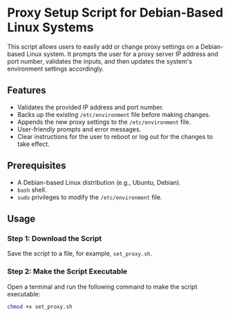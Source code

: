 # Proxy Setup Script for Debian-Based Linux Systems

This script allows users to easily add or change proxy settings on a Debian-based Linux system. It prompts the user for a proxy server IP address and port number, validates the inputs, and then updates the system's environment settings accordingly.

## Features

- Validates the provided IP address and port number.
- Backs up the existing `/etc/environment` file before making changes.
- Appends the new proxy settings to the `/etc/environment` file.
- User-friendly prompts and error messages.
- Clear instructions for the user to reboot or log out for the changes to take effect.

## Prerequisites

- A Debian-based Linux distribution (e.g., Ubuntu, Debian).
- `bash` shell.
- `sudo` privileges to modify the `/etc/environment` file.

## Usage

### Step 1: Download the Script

Save the script to a file, for example, `set_proxy.sh`.

### Step 2: Make the Script Executable

Open a terminal and run the following command to make the script executable:

```sh
chmod +x set_proxy.sh
```

